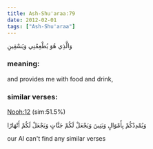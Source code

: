 ```yaml
---
title: Ash-Shu'araa:79
date: 2012-02-01
tags: ["Ash-Shu'araa"]
---
```

وَالَّذِي هُوَ يُطْعِمُنِي وَيَسْقِينِ
### meaning: 
and provides me with food and drink,
### similar verses: 

[Nooh:12](/71/12) (sim:51.5%)

وَيُمْدِدْكُمْ بِأَمْوَالٍ وَبَنِينَ وَيَجْعَلْ لَكُمْ جَنَّاتٍ وَيَجْعَلْ لَكُمْ أَنْهَارًا

our AI can't find any similar verses



